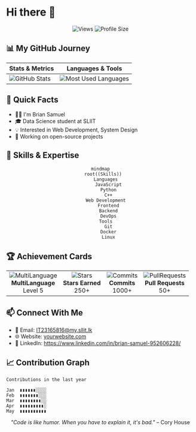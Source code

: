 # Hi there 👋

<div align="center">

![Views](https://img.shields.io/badge/Views-1.5k-blue)
![Profile Size](https://img.shields.io/badge/Profile_Size-25_KB-green)

</div>

## 📊 My GitHub Journey

<div align="center">

| Stats & Metrics | Languages & Tools |
|----------------|-------------------|
| ![GitHub Stats](https://github-readme-stats.vercel.app/api?username=yourusername&show_icons=true&theme=tokyonight) | ![Most Used Languages](https://github-readme-stats.vercel.app/api/top-langs/?username=yourusername&layout=compact&theme=tokyonight) |

</div>

## 🚀 Quick Facts

- 👨‍💻 I'm Brian Samuel
- 🎓 Data Science student at SLIIT 
- 💡 Interested in Web Development, System Design 
- 🔧 Working on open-source projects

## 🎯 Skills & Expertise

<div align="center">

```mermaid
mindmap
  root((Skills))
    Languages
      JavaScript
      Python
      C++
    Web Development
      Frontend
      Backend
      DevOps
    Tools
      Git
      Docker
      Linux
```

</div>

## 🏆 Achievement Cards

<div align="center">
<table>
<tr>
<td align="center">
<img src="/api/placeholder/100/100" alt="MultiLanguage">
<br>
<b>MultiLanguage</b>
<br>
Level 5
</td>
<td align="center">
<img src="/api/placeholder/100/100" alt="Stars">
<br>
<b>Stars Earned</b>
<br>
250+
</td>
<td align="center">
<img src="/api/placeholder/100/100" alt="Commits">
<br>
<b>Commits</b>
<br>
1000+
</td>
<td align="center">
<img src="/api/placeholder/100/100" alt="PullRequests">
<br>
<b>Pull Requests</b>
<br>
50+
</td>
</tr>
</table>
</div>

## 📫 Connect With Me

- 📧 Email: IT23165816@my.sllit.lk
- 🌐 Website: [yourwebsite.com](https://yourwebsite.com)
- 💼 LinkedIn: https://www.linkedin.com/in/brian-samuel-952606228/

## 📈 Contribution Graph

```text
Contributions in the last year

Jan  ▮▮▮▮▮▮░░░░
Feb  ▮▮▮▮▮▮▮░░░
Mar  ▮▮▮▮▮▮▮▮░░
Apr  ▮▮▮▮▮▮▮▮▮░
May  ▮▮▮▮▮▮▮▮▮▮
```

<div align="center">

*"Code is like humor. When you have to explain it, it's bad."* – Cory House

</div>

